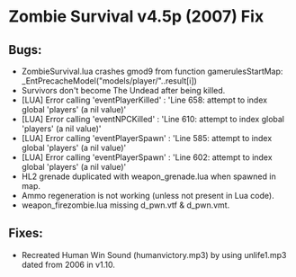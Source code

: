 # Zombie Survival v4.5p (2007) Fix

## Bugs:
- ZombieSurvival.lua crashes gmod9 from function gamerulesStartMap: _EntPrecacheModel("models/player/"..result[i])
- Survivors don't become The Undead after being killed.
- [LUA] Error calling 'eventPlayerKilled' : 'Line 658: attempt to index global 'players' (a nil value)'
- [LUA] Error calling 'eventNPCKilled' : 'Line 610: attempt to index global 'players' (a nil value)'
- [LUA] Error calling 'eventPlayerSpawn' : 'Line 585: attempt to index global 'players' (a nil value)'
- [LUA] Error calling 'eventPlayerSpawn' : 'Line 602: attempt to index global 'players' (a nil value)'
- HL2 grenade duplicated with weapon_grenade.lua when spawned in map.
- Ammo regeneration is not working (unless not present in Lua code).
- weapon_firezombie.lua missing d_pwn.vtf & d_pwn.vmt.

## Fixes:
- Recreated Human Win Sound (humanvictory.mp3) by using unlife1.mp3 dated from 2006 in v1.10.
